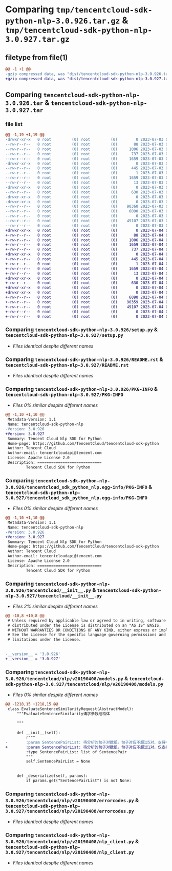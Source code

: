 # Comparing `tmp/tencentcloud-sdk-python-nlp-3.0.926.tar.gz` & `tmp/tencentcloud-sdk-python-nlp-3.0.927.tar.gz`

## filetype from file(1)

```diff
@@ -1 +1 @@
-gzip compressed data, was "dist/tencentcloud-sdk-python-nlp-3.0.926.tar", last modified: Mon Jul  3 00:31:22 2023, max compression
+gzip compressed data, was "dist/tencentcloud-sdk-python-nlp-3.0.927.tar", last modified: Tue Jul  4 00:26:31 2023, max compression
```

## Comparing `tencentcloud-sdk-python-nlp-3.0.926.tar` & `tencentcloud-sdk-python-nlp-3.0.927.tar`

### file list

```diff
@@ -1,19 +1,19 @@
-drwxr-xr-x   0 root         (0) root         (0)        0 2023-07-03 00:31:22.000000 tencentcloud-sdk-python-nlp-3.0.926/
--rw-r--r--   0 root         (0) root         (0)       88 2023-07-03 00:31:22.000000 tencentcloud-sdk-python-nlp-3.0.926/setup.cfg
--rw-r--r--   0 root         (0) root         (0)     1006 2023-07-03 00:31:22.000000 tencentcloud-sdk-python-nlp-3.0.926/setup.py
--rw-r--r--   0 root         (0) root         (0)      737 2023-07-03 00:31:22.000000 tencentcloud-sdk-python-nlp-3.0.926/README.rst
--rw-r--r--   0 root         (0) root         (0)     1659 2023-07-03 00:31:22.000000 tencentcloud-sdk-python-nlp-3.0.926/PKG-INFO
-drwxr-xr-x   0 root         (0) root         (0)        0 2023-07-03 00:31:22.000000 tencentcloud-sdk-python-nlp-3.0.926/tencentcloud_sdk_python_nlp.egg-info/
--rw-r--r--   0 root         (0) root         (0)      445 2023-07-03 00:31:22.000000 tencentcloud-sdk-python-nlp-3.0.926/tencentcloud_sdk_python_nlp.egg-info/SOURCES.txt
--rw-r--r--   0 root         (0) root         (0)        1 2023-07-03 00:31:22.000000 tencentcloud-sdk-python-nlp-3.0.926/tencentcloud_sdk_python_nlp.egg-info/dependency_links.txt
--rw-r--r--   0 root         (0) root         (0)     1659 2023-07-03 00:31:22.000000 tencentcloud-sdk-python-nlp-3.0.926/tencentcloud_sdk_python_nlp.egg-info/PKG-INFO
--rw-r--r--   0 root         (0) root         (0)       13 2023-07-03 00:31:22.000000 tencentcloud-sdk-python-nlp-3.0.926/tencentcloud_sdk_python_nlp.egg-info/top_level.txt
-drwxr-xr-x   0 root         (0) root         (0)        0 2023-07-03 00:31:22.000000 tencentcloud-sdk-python-nlp-3.0.926/tencentcloud/
--rw-r--r--   0 root         (0) root         (0)      630 2023-07-03 00:31:22.000000 tencentcloud-sdk-python-nlp-3.0.926/tencentcloud/__init__.py
-drwxr-xr-x   0 root         (0) root         (0)        0 2023-07-03 00:31:22.000000 tencentcloud-sdk-python-nlp-3.0.926/tencentcloud/nlp/
-drwxr-xr-x   0 root         (0) root         (0)        0 2023-07-03 00:31:22.000000 tencentcloud-sdk-python-nlp-3.0.926/tencentcloud/nlp/v20190408/
--rw-r--r--   0 root         (0) root         (0)    90360 2023-07-03 00:31:22.000000 tencentcloud-sdk-python-nlp-3.0.926/tencentcloud/nlp/v20190408/models.py
--rw-r--r--   0 root         (0) root         (0)     6090 2023-07-03 00:31:22.000000 tencentcloud-sdk-python-nlp-3.0.926/tencentcloud/nlp/v20190408/errorcodes.py
--rw-r--r--   0 root         (0) root         (0)        0 2023-07-03 00:31:22.000000 tencentcloud-sdk-python-nlp-3.0.926/tencentcloud/nlp/v20190408/__init__.py
--rw-r--r--   0 root         (0) root         (0)    49107 2023-07-03 00:31:22.000000 tencentcloud-sdk-python-nlp-3.0.926/tencentcloud/nlp/v20190408/nlp_client.py
--rw-r--r--   0 root         (0) root         (0)        0 2023-07-03 00:31:22.000000 tencentcloud-sdk-python-nlp-3.0.926/tencentcloud/nlp/__init__.py
+drwxr-xr-x   0 root         (0) root         (0)        0 2023-07-04 00:26:31.000000 tencentcloud-sdk-python-nlp-3.0.927/
+-rw-r--r--   0 root         (0) root         (0)       88 2023-07-04 00:26:31.000000 tencentcloud-sdk-python-nlp-3.0.927/setup.cfg
+-rw-r--r--   0 root         (0) root         (0)     1006 2023-07-04 00:26:30.000000 tencentcloud-sdk-python-nlp-3.0.927/setup.py
+-rw-r--r--   0 root         (0) root         (0)     1659 2023-07-04 00:26:31.000000 tencentcloud-sdk-python-nlp-3.0.927/PKG-INFO
+-rw-r--r--   0 root         (0) root         (0)      737 2023-07-04 00:26:30.000000 tencentcloud-sdk-python-nlp-3.0.927/README.rst
+drwxr-xr-x   0 root         (0) root         (0)        0 2023-07-04 00:26:31.000000 tencentcloud-sdk-python-nlp-3.0.927/tencentcloud_sdk_python_nlp.egg-info/
+-rw-r--r--   0 root         (0) root         (0)      445 2023-07-04 00:26:31.000000 tencentcloud-sdk-python-nlp-3.0.927/tencentcloud_sdk_python_nlp.egg-info/SOURCES.txt
+-rw-r--r--   0 root         (0) root         (0)        1 2023-07-04 00:26:31.000000 tencentcloud-sdk-python-nlp-3.0.927/tencentcloud_sdk_python_nlp.egg-info/dependency_links.txt
+-rw-r--r--   0 root         (0) root         (0)     1659 2023-07-04 00:26:31.000000 tencentcloud-sdk-python-nlp-3.0.927/tencentcloud_sdk_python_nlp.egg-info/PKG-INFO
+-rw-r--r--   0 root         (0) root         (0)       13 2023-07-04 00:26:31.000000 tencentcloud-sdk-python-nlp-3.0.927/tencentcloud_sdk_python_nlp.egg-info/top_level.txt
+drwxr-xr-x   0 root         (0) root         (0)        0 2023-07-04 00:26:31.000000 tencentcloud-sdk-python-nlp-3.0.927/tencentcloud/
+-rw-r--r--   0 root         (0) root         (0)      630 2023-07-04 00:26:30.000000 tencentcloud-sdk-python-nlp-3.0.927/tencentcloud/__init__.py
+drwxr-xr-x   0 root         (0) root         (0)        0 2023-07-04 00:26:31.000000 tencentcloud-sdk-python-nlp-3.0.927/tencentcloud/nlp/
+drwxr-xr-x   0 root         (0) root         (0)        0 2023-07-04 00:26:31.000000 tencentcloud-sdk-python-nlp-3.0.927/tencentcloud/nlp/v20190408/
+-rw-r--r--   0 root         (0) root         (0)     6090 2023-07-04 00:26:30.000000 tencentcloud-sdk-python-nlp-3.0.927/tencentcloud/nlp/v20190408/errorcodes.py
+-rw-r--r--   0 root         (0) root         (0)    90359 2023-07-04 00:26:30.000000 tencentcloud-sdk-python-nlp-3.0.927/tencentcloud/nlp/v20190408/models.py
+-rw-r--r--   0 root         (0) root         (0)    49107 2023-07-04 00:26:30.000000 tencentcloud-sdk-python-nlp-3.0.927/tencentcloud/nlp/v20190408/nlp_client.py
+-rw-r--r--   0 root         (0) root         (0)        0 2023-07-04 00:26:30.000000 tencentcloud-sdk-python-nlp-3.0.927/tencentcloud/nlp/v20190408/__init__.py
+-rw-r--r--   0 root         (0) root         (0)        0 2023-07-04 00:26:30.000000 tencentcloud-sdk-python-nlp-3.0.927/tencentcloud/nlp/__init__.py
```

### Comparing `tencentcloud-sdk-python-nlp-3.0.926/setup.py` & `tencentcloud-sdk-python-nlp-3.0.927/setup.py`

 * *Files identical despite different names*

### Comparing `tencentcloud-sdk-python-nlp-3.0.926/README.rst` & `tencentcloud-sdk-python-nlp-3.0.927/README.rst`

 * *Files identical despite different names*

### Comparing `tencentcloud-sdk-python-nlp-3.0.926/PKG-INFO` & `tencentcloud-sdk-python-nlp-3.0.927/PKG-INFO`

 * *Files 0% similar despite different names*

```diff
@@ -1,10 +1,10 @@
 Metadata-Version: 1.1
 Name: tencentcloud-sdk-python-nlp
-Version: 3.0.926
+Version: 3.0.927
 Summary: Tencent Cloud Nlp SDK for Python
 Home-page: https://github.com/TencentCloud/tencentcloud-sdk-python
 Author: Tencent Cloud
 Author-email: tencentcloudapi@tencent.com
 License: Apache License 2.0
 Description: ============================
         Tencent Cloud SDK for Python
```

### Comparing `tencentcloud-sdk-python-nlp-3.0.926/tencentcloud_sdk_python_nlp.egg-info/PKG-INFO` & `tencentcloud-sdk-python-nlp-3.0.927/tencentcloud_sdk_python_nlp.egg-info/PKG-INFO`

 * *Files 0% similar despite different names*

```diff
@@ -1,10 +1,10 @@
 Metadata-Version: 1.1
 Name: tencentcloud-sdk-python-nlp
-Version: 3.0.926
+Version: 3.0.927
 Summary: Tencent Cloud Nlp SDK for Python
 Home-page: https://github.com/TencentCloud/tencentcloud-sdk-python
 Author: Tencent Cloud
 Author-email: tencentcloudapi@tencent.com
 License: Apache License 2.0
 Description: ============================
         Tencent Cloud SDK for Python
```

### Comparing `tencentcloud-sdk-python-nlp-3.0.926/tencentcloud/__init__.py` & `tencentcloud-sdk-python-nlp-3.0.927/tencentcloud/__init__.py`

 * *Files 2% similar despite different names*

```diff
@@ -10,8 +10,8 @@
 # Unless required by applicable law or agreed to in writing, software
 # distributed under the License is distributed on an "AS IS" BASIS,
 # WITHOUT WARRANTIES OR CONDITIONS OF ANY KIND, either express or implied.
 # See the License for the specific language governing permissions and
 # limitations under the License.
 
 
-__version__ = '3.0.926'
+__version__ = '3.0.927'
```

### Comparing `tencentcloud-sdk-python-nlp-3.0.926/tencentcloud/nlp/v20190408/models.py` & `tencentcloud-sdk-python-nlp-3.0.927/tencentcloud/nlp/v20190408/models.py`

 * *Files 0% similar despite different names*

```diff
@@ -1218,15 +1218,15 @@
 class EvaluateSentenceSimilarityRequest(AbstractModel):
     """EvaluateSentenceSimilarity请求参数结构体
 
     """
 
     def __init__(self):
         r"""
-        :param SentencePairList: 待分析的句子对数组。句子对应不超过5对，支持中英文文本，原句子与目标句子均应不超过500字符。
+        :param SentencePairList: 待分析的句子对数组。句子对应不超过1对，仅支持中文文本，原句子与目标句子均应不超过64字符。
         :type SentencePairList: list of SentencePair
         """
         self.SentencePairList = None
 
 
     def _deserialize(self, params):
         if params.get("SentencePairList") is not None:
```

### Comparing `tencentcloud-sdk-python-nlp-3.0.926/tencentcloud/nlp/v20190408/errorcodes.py` & `tencentcloud-sdk-python-nlp-3.0.927/tencentcloud/nlp/v20190408/errorcodes.py`

 * *Files identical despite different names*

### Comparing `tencentcloud-sdk-python-nlp-3.0.926/tencentcloud/nlp/v20190408/nlp_client.py` & `tencentcloud-sdk-python-nlp-3.0.927/tencentcloud/nlp/v20190408/nlp_client.py`

 * *Files identical despite different names*

